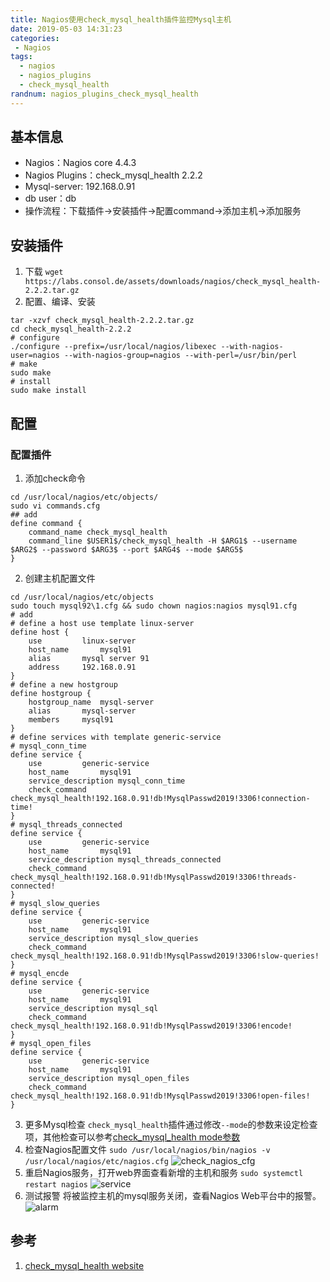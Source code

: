 ```yaml
---
title: Nagios使用check_mysql_health插件监控Mysql主机
date: 2019-05-03 14:31:23
categories:
 - Nagios
tags:
  - nagios
  - nagios_plugins
  - check_mysql_health
randnum: nagios_plugins_check_mysql_health
---
```


## 基本信息
 - Nagios：Nagios core 4.4.3
 - Nagios Plugins：check_mysql_health 2.2.2
 - Mysql-server: 192.168.0.91
 - db user：db
 - 操作流程：下载插件->安装插件->配置command->添加主机->添加服务

## 安装插件

1. 下载
`wget https://labs.consol.de/assets/downloads/nagios/check_mysql_health-2.2.2.tar.gz`
2. 配置、编译、安装
```
tar -xzvf check_mysql_health-2.2.2.tar.gz
cd check_mysql_health-2.2.2
# configure
./configure --prefix=/usr/local/nagios/libexec --with-nagios-user=nagios --with-nagios-group=nagios --with-perl=/usr/bin/perl
# make
sudo make
# install
sudo make install
```
<!--more-->
## 配置

### 配置插件

1. 添加check命令
```
cd /usr/local/nagios/etc/objects/
sudo vi commands.cfg
## add
define command {
    command_name check_mysql_health
    command_line $USER1$/check_mysql_health -H $ARG1$ --username $ARG2$ --password $ARG3$ --port $ARG4$ --mode $ARG5$	
}
```
2. 创建主机配置文件
```
cd /usr/local/nagios/etc/objects
sudo touch mysql92\1.cfg && sudo chown nagios:nagios mysql91.cfg
# add
# define a host use template linux-server
define host {
    use			linux-server
    host_name		mysql91
    alias		mysql server 91
    address		192.168.0.91
}
# define a new hostgroup
define hostgroup {
    hostgroup_name	mysql-server
    alias		mysql-server
    members		mysql91
}
# define services with template generic-service
# mysql_conn_time
define service {
    use			generic-service
    host_name		mysql91
    service_description	mysql_conn_time
    check_command	check_mysql_health!192.168.0.91!db!MysqlPasswd2019!3306!connection-time!
}
# mysql_threads_connected
define service {
    use			generic-service
    host_name		mysql91
    service_description	mysql_threads_connected
    check_command	check_mysql_health!192.168.0.91!db!MysqlPasswd2019!3306!threads-connected!
}
# mysql_slow_queries
define service {
    use			generic-service
    host_name		mysql91
    service_description mysql_slow_queries
    check_command	check_mysql_health!192.168.0.91!db!MysqlPasswd2019!3306!slow-queries!
}
# mysql_encde
define service {
    use			generic-service
    host_name		mysql91
    service_description mysql_sql
    check_command	check_mysql_health!192.168.0.91!db!MysqlPasswd2019!3306!encode!
}
# mysql_open_files
define service {
    use			generic-service
    host_name		mysql91
    service_description mysql_open_files
    check_command	check_mysql_health!192.168.0.91!db!MysqlPasswd2019!3306!open-files!
}
```
3. 更多Mysql检查
`check_mysql_health`插件通过修改`--mode`的参数来设定检查项，其他检查可以参考[check_mysql_health mode参数](https://labs.consol.de/nagios/check_mysql_health/)
4. 检查Nagios配置文件
`sudo /usr/local/nagios/bin/nagios -v /usr/local/nagios/etc/nagios.cfg`
![check_nagios_cfg](https://s2.ax1x.com/2019/05/03/ENvf56.png)
5. 重启Nagios服务，打开web界面查看新增的主机和服务
`sudo systemctl restart nagios`
![service](https://s2.ax1x.com/2019/05/03/ENvBCT.png)
6. 测试报警
将被监控主机的mysql服务关闭，查看Nagios Web平台中的报警。
![alarm](https://s2.ax1x.com/2019/05/03/ENzkOH.png)

## 参考

1. [check_mysql_health website](https://labs.consol.de/nagios/check_mysql_health/)

